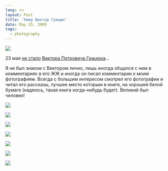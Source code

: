 ```yaml
---
lang: ru
layout: Post
title: 'Умер Виктор Грицюк'
date: May 25, 2009
tags:
  - photography
---
```


![](/images/blog/wildrussia-01.jpg)

23 мая [не стало](http://lenaswan.livejournal.com/408436.html 'Лена Лебедева — Петровичу прощальное…') [Виктора Петровича Грицюка](http://www.wildrussia.net/ 'Официальный сайт Виктора Грицюка')…

Я не был знаком с Виктором лично, лишь иногда общался с ним в комментариях в его ЖЖ и иногда он писал комментарии к моим фотографиям. Всегда с большим интересом смотрел его фотографии и читал его рассказы, лучшее место которым в книге, на хорошей белой бумаге (надеюсь, такая книга когда-нибудь будет). Великий был человек!

<!--more-->

![](/images/blog/wildrussia-02.jpg)

![](/images/blog/wildrussia-03.jpg)

![](/images/blog/wildrussia-04.jpg)

![](/images/blog/wildrussia-05.jpg)

![](/images/blog/wildrussia-06.jpg)

![](/images/blog/wildrussia-07.jpg)

![](/images/blog/wildrussia-08.jpg)
